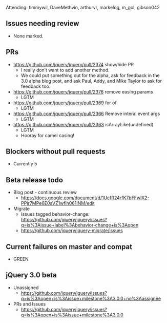 Attending: timmywil, DaveMethvin, arthurvr, markelog, m_gol, gibson042

## Issues needing review
* None marked.

## PRs
* https://github.com/jquery/jquery/pull/2374 show/hide PR
  - I really don’t want to add another method.
  - We could put something out for the alpha, ask for feedback in the 3.0 alpha blog post, and ask Paul, Addy, and Mike Taylor to ask for feedback too.
* https://github.com/jquery/jquery/pull/2376 remove easing params
  - LGTM
* https://github.com/jquery/jquery/pull/2369 for of
  - LGTM
* https://github.com/jquery/jquery/pull/2366 Remove interal event args
  - LGTM
* https://github.com/jquery/jquery/pull/2363 isArrayLike(undefined)
  - LGTM
  - Hooray for camel casing!

## Blockers without pull requests
* Currently 5

## Beta release todo
* Blog post - continuous review
  - https://docs.google.com/document/d/1UcfR24rfK7bFFwlX2-PPjr7MPe6E0aVZ1wfih061INM/edit 
* Migrate
  - Issues tagged behavior-change: https://github.com/jquery/jquery/issues?q=is%3Aissue+label%3Abehavior-change+is%3Aopen 
  - https://github.com/jquery/jquery-migrate/issues 

## Current failures on master and compat
* GREEN

## jQuery 3.0 beta
* Unassigned
  - https://github.com/jquery/jquery/issues?q=is%3Aopen+is%3Aissue+milestone%3A3.0.0+no%3Aassignee
* PRs and Issues
  - https://github.com/jquery/jquery/issues?q=is%3Aopen+is%3Aissue+milestone%3A3.0.0

